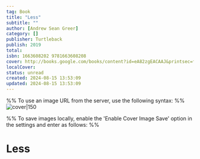 ```yaml
---
tag: Book
title: "Less"
subtitle: ""
author: [Andrew Sean Greer]
category: []
publisher: Turtleback
publish: 2019
total: 
isbn: 1663608202 9781663608208
cover: http://books.google.com/books/content?id=eA82zgEACAAJ&printsec=frontcover&img=1&zoom=1&source=gbs_api
localCover: 
status: unread
created: 2024-08-15 13:53:09
updated: 2024-08-15 13:53:09
---
```


%% To use an image URL from the server, use the following syntax: %%
![cover|150](http://books.google.com/books/content?id=eA82zgEACAAJ&printsec=frontcover&img=1&zoom=1&source=gbs_api)

%% To save images locally, enable the 'Enable Cover Image Save' option in the settings and enter as follows: %%


# Less